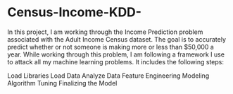 # Census-Income-KDD-
In this project, I am working through the Income Prediction problem associated with the Adult Income Census dataset. The goal is to accurately predict whether or not someone is making more or less than $50,000 a year. While working through this problem, I am following a framework I use to attack all my machine learning problems. It includes the following steps:

Load Libraries
Load Data
Analyze Data
Feature Engineering
Modeling
Algorithm Tuning
Finalizing the Model


